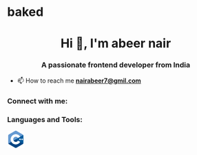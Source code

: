 # baked
<h1 align="center">Hi 👋, I'm abeer nair</h1>
<h3 align="center">A passionate frontend developer from India</h3>

- 📫 How to reach me **nairabeer7@gmil.com**

<h3 align="left">Connect with me:</h3>
<p align="left">
</p>

<h3 align="left">Languages and Tools:</h3>
<p align="left"> <a href="https://www.w3schools.com/cpp/" target="_blank" rel="noreferrer"> <img src="https://raw.githubusercontent.com/devicons/devicon/master/icons/cplusplus/cplusplus-original.svg" alt="cplusplus" width="40" height="40"/> </a> </p>
